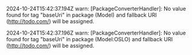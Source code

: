 2024-10-24T15:42:37.194Z warn: [PackageConverterHandler]: No value found for tag "baseUri" in package (Model) and fallback URI (http://todo.com/) will be assigned.

2024-10-24T15:42:37.196Z warn: [PackageConverterHandler]: No value found for tag "baseUri" in package (Model:OSLO) and fallback URI (http://todo.com/) will be assigned.

